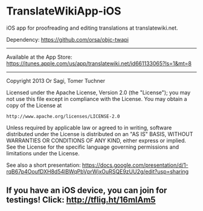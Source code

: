 TranslateWikiApp-iOS
====================

iOS app for proofreading and editing translations at translatewiki.net.

Dependency: https://github.com/orsa/objc-twapi
***
Available at the App Store: https://itunes.apple.com/us/app/translatewiki.net/id661133065?ls=1&mt=8
***
Copyright 2013 Or Sagi, Tomer Tuchner

Licensed under the Apache License, Version 2.0 (the "License");
you may not use this file except in compliance with the License.
You may obtain a copy of the License at

	http://www.apache.org/licenses/LICENSE-2.0

Unless required by applicable law or agreed to in writing, software
distributed under the License is distributed on an "AS IS" BASIS,
WITHOUT WARRANTIES OR CONDITIONS OF ANY KIND, either express or implied.
See the License for the specific language governing permissions and
limitations under the License.


See also a short presentation:
https://docs.google.com/presentation/d/1-rqB67p4OoufDXH8d54lBWqPbVprWjxOuRSQE9zUU2g/edit?usp=sharing


If you have an iOS device, you can join for testings! Click: http://tflig.ht/16mIAm5
---
